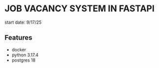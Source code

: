 # JOB VACANCY SYSTEM IN FASTAPI

start date: 9/17/25

## Features

- docker
- python 3.17.4
- postgres 18